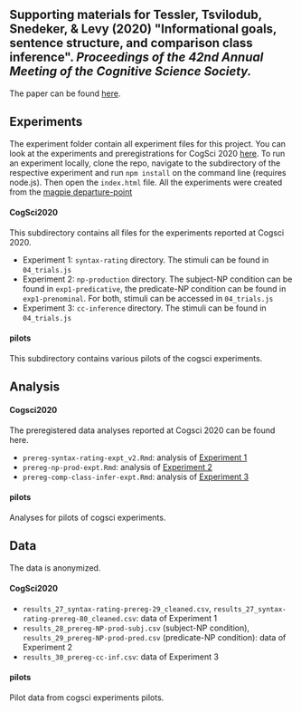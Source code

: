 ## Supporting materials for Tessler, Tsvilodub, Snedeker, & Levy (2020) "Informational goals, sentence structure, and comparison class inference". *Proceedings of the 42nd Annual Meeting of the Cognitive Science Society.*

The paper can be found [here](https://psyarxiv.com/n8eyj/).

## Experiments

The experiment folder contain all experiment files for this project. You can look at the experiments and preregistrations for CogSci 2020 [here](https://tinyurl.com/rcsyz9f). To run an experiment locally, clone the repo, navigate to the subdirectory of the respective experiment and run `npm install` on the command line (requires node.js). Then open the `index.html` file. All the experiments were created from the [magpie departure-point](https://github.com/magpie-ea/magpie-departure-point)

#### CogSci2020

This subdirectory contains all files for the experiments reported at Cogsci 2020.
* Experiment 1: `syntax-rating` directory. The stimuli can be found in `04_trials.js`
* Experiment 2: `np-production` directory. The subject-NP condition can be found in `exp1-predicative`, the predicate-NP condition can be found in `exp1-prenominal`. For both, stimuli can be accessed in `04_trials.js`
* Experiment 3: `cc-inference` directory. The stimuli can be found in `04_trials.js`

#### pilots

This subdirectory contains various pilots of the cogsci experiments.

## Analysis

#### Cogsci2020
The preregistered data analyses reported at Cogsci 2020 can be found here.
* `prereg-syntax-rating-expt_v2.Rmd`: analysis of [Experiment 1](https://github.com/polina-tsvilodub/refpred-expts-analysis/tree/master/experiments/cogsci2020/syntax-rating)
* `prereg-np-prod-expt.Rmd`: analysis of [Experiment 2](https://github.com/polina-tsvilodub/refpred-expts-analysis/tree/master/experiments/cogsci2020/np-production)
* `prereg-comp-class-infer-expt.Rmd`: analysis of [Experiment 3](https://github.com/polina-tsvilodub/refpred-expts-analysis/tree/master/experiments/cogsci2020/cc-inference)

#### pilots
Analyses for pilots of cogsci experiments.

## Data

The data is anonymized.

#### CogSci2020

* `results_27_syntax-rating-prereg-29_cleaned.csv`, `results_27_syntax-rating-prereg-80_cleaned.csv`: data of Experiment 1
* `results_28_prereg-NP-prod-subj.csv` (subject-NP condition), `results_29_prereg-NP-prod-pred.csv` (predicate-NP condition): data of Experiment 2
* `results_30_prereg-cc-inf.csv`: data of Experiment 3

#### pilots

Pilot data from cogsci experiments pilots.
